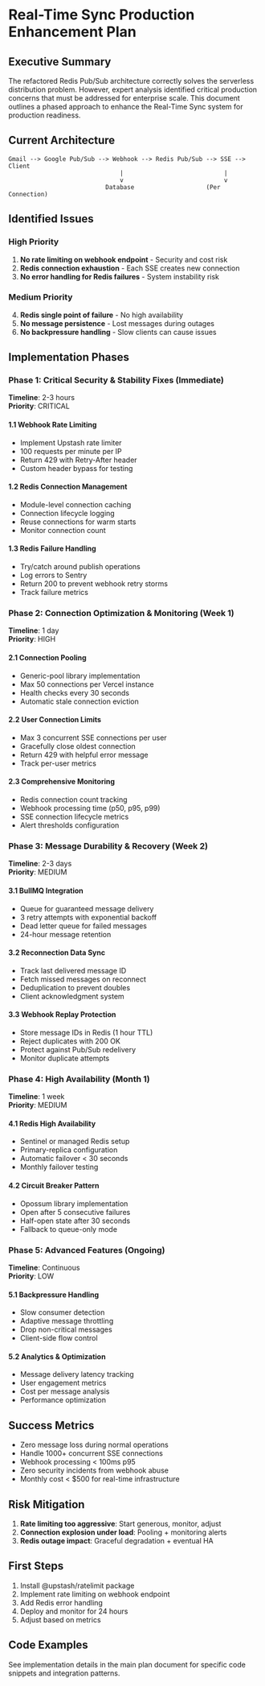 # Real-Time Sync Production Enhancement Plan

## Executive Summary

The refactored Redis Pub/Sub architecture correctly solves the serverless distribution problem. However, expert analysis identified critical production concerns that must be addressed for enterprise scale. This document outlines a phased approach to enhance the Real-Time Sync system for production readiness.

## Current Architecture

```
Gmail --> Google Pub/Sub --> Webhook --> Redis Pub/Sub --> SSE --> Client
                               |                            |
                               v                            v
                           Database                    (Per Connection)
```

## Identified Issues

### High Priority
1. **No rate limiting on webhook endpoint** - Security and cost risk
2. **Redis connection exhaustion** - Each SSE creates new connection
3. **No error handling for Redis failures** - System instability risk

### Medium Priority
4. **Redis single point of failure** - No high availability
5. **No message persistence** - Lost messages during outages
6. **No backpressure handling** - Slow clients can cause issues

## Implementation Phases

### Phase 1: Critical Security & Stability Fixes (Immediate)

**Timeline**: 2-3 hours  
**Priority**: CRITICAL

#### 1.1 Webhook Rate Limiting
- Implement Upstash rate limiter
- 100 requests per minute per IP
- Return 429 with Retry-After header
- Custom header bypass for testing

#### 1.2 Redis Connection Management
- Module-level connection caching
- Connection lifecycle logging
- Reuse connections for warm starts
- Monitor connection count

#### 1.3 Redis Failure Handling
- Try/catch around publish operations
- Log errors to Sentry
- Return 200 to prevent webhook retry storms
- Track failure metrics

### Phase 2: Connection Optimization & Monitoring (Week 1)

**Timeline**: 1 day  
**Priority**: HIGH

#### 2.1 Connection Pooling
- Generic-pool library implementation
- Max 50 connections per Vercel instance
- Health checks every 30 seconds
- Automatic stale connection eviction

#### 2.2 User Connection Limits
- Max 3 concurrent SSE connections per user
- Gracefully close oldest connection
- Return 429 with helpful error message
- Track per-user metrics

#### 2.3 Comprehensive Monitoring
- Redis connection count tracking
- Webhook processing time (p50, p95, p99)
- SSE connection lifecycle metrics
- Alert thresholds configuration

### Phase 3: Message Durability & Recovery (Week 2)

**Timeline**: 2-3 days  
**Priority**: MEDIUM

#### 3.1 BullMQ Integration
- Queue for guaranteed message delivery
- 3 retry attempts with exponential backoff
- Dead letter queue for failed messages
- 24-hour message retention

#### 3.2 Reconnection Data Sync
- Track last delivered message ID
- Fetch missed messages on reconnect
- Deduplication to prevent doubles
- Client acknowledgment system

#### 3.3 Webhook Replay Protection
- Store message IDs in Redis (1 hour TTL)
- Reject duplicates with 200 OK
- Protect against Pub/Sub redelivery
- Monitor duplicate attempts

### Phase 4: High Availability (Month 1)

**Timeline**: 1 week  
**Priority**: MEDIUM

#### 4.1 Redis High Availability
- Sentinel or managed Redis setup
- Primary-replica configuration
- Automatic failover < 30 seconds
- Monthly failover testing

#### 4.2 Circuit Breaker Pattern
- Opossum library implementation
- Open after 5 consecutive failures
- Half-open state after 30 seconds
- Fallback to queue-only mode

### Phase 5: Advanced Features (Ongoing)

**Timeline**: Continuous  
**Priority**: LOW

#### 5.1 Backpressure Handling
- Slow consumer detection
- Adaptive message throttling
- Drop non-critical messages
- Client-side flow control

#### 5.2 Analytics & Optimization
- Message delivery latency tracking
- User engagement metrics
- Cost per message analysis
- Performance optimization

## Success Metrics

- Zero message loss during normal operations
- Handle 1000+ concurrent SSE connections
- Webhook processing < 100ms p95
- Zero security incidents from webhook abuse
- Monthly cost < $500 for real-time infrastructure

## Risk Mitigation

1. **Rate limiting too aggressive**: Start generous, monitor, adjust
2. **Connection explosion under load**: Pooling + monitoring alerts
3. **Redis outage impact**: Graceful degradation + eventual HA

## First Steps

1. Install @upstash/ratelimit package
2. Implement rate limiting on webhook endpoint
3. Add Redis error handling
4. Deploy and monitor for 24 hours
5. Adjust based on metrics

## Code Examples

See implementation details in the main plan document for specific code snippets and integration patterns.